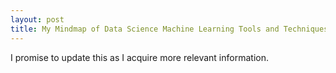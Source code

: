 ```yaml
---
layout: post
title: My Mindmap of Data Science Machine Learning Tools and Techniques
---
```

I promise to update this as I acquire more relevant information.
<object type="application/x-shockwave-flash"
width="800" height="800" data="/images/Tools-Flash.swf">
<param name="movie" value="tools.swf">
</object>
